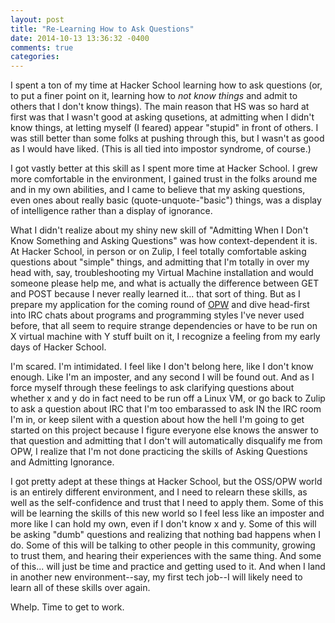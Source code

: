 ```yaml
---
layout: post
title: "Re-Learning How to Ask Questions"
date: 2014-10-13 13:36:32 -0400
comments: true
categories:
---
```

I spent a ton of my time at Hacker School learning how to ask questions (or, to put a finer point on it, learning how to _not know things_ and admit to others that I don't know things). The main reason that HS was so hard at first was that I wasn't good at asking qusetions, at admitting when I didn't know things, at letting myself (I feared) appear "stupid" in front of others. I was still better than some folks at pushing through this, but I wasn't as good as I would have liked. (This is all tied into impostor syndrome, of course.)

I got vastly better at this skill as I spent more time at Hacker School. I grew more comfortable in the environment, I gained trust in the folks around me and in my own abilities, and I came to believe that my asking questions, even ones about really basic (quote-unquote-"basic") things, was a display of intelligence rather than a display of ignorance.

What I didn't realize about my shiny new skill of "Admitting When I Don't Know Something and Asking Questions" was how context-dependent it is. At Hacker School, in person or on Zulip, I feel totally comfortable asking questions about "simple" things, and admitting that I'm totally in over my head with, say, troubleshooting my Virtual Machine installation and would someone please help me, and what is actually the difference between GET and POST because I never really learned it... that sort of thing. But as I prepare my application for the coming round of [OPW](https://opw.gnome.org) and dive head-first into IRC chats about programs and programming styles I've never used before, that all seem to require strange dependencies or have to be run on X virtual machine with Y stuff built on it, I recognize a feeling from my early days of Hacker School.<!--more-->

I'm scared. I'm intimidated. I feel like I don't belong here, like I don't know enough. Like I'm an imposter, and any second I will be found out. And as I force myself through these feelings to ask clarifying questions about whether x and y do in fact need to be run off a Linux VM, or go back to Zulip to ask a question about IRC that I'm too embarassed to ask IN the IRC room I'm in, or keep silent with a question about how the hell I'm going to get started on this project because I figure everyone else knows the answer to that question and admitting that I don't will automatically disqualify me from OPW, I realize that I'm not done practicing the skills of Asking Questions and Admitting Ignorance.

I got pretty adept at these things at Hacker School, but the OSS/OPW world is an entirely different environment, and I need to relearn these skills, as well as the self-confidence and trust that I need to apply them. Some of this will be learning the skills of this new world so I feel less like an imposter and more like I can hold my own, even if I don't know x and y. Some of this will be asking "dumb" questions and realizing that nothing bad happens when I do. Some of this will be talking to other people in this community, growing to trust them, and hearing their experiences with the same thing. And some of this... will just be time and practice and getting used to it. And when I land in another new environment--say, my first tech job--I will likely need to learn all of these skills over again.

Whelp. Time to get to work.